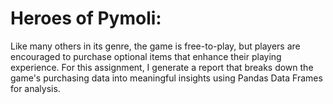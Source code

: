 # Heroes of Pymoli:

Like many others in its genre, the game is free-to-play, but players are encouraged to purchase optional items that enhance their playing experience. For this assignment, I generate a report that breaks down the game's purchasing data into meaningful insights using Pandas Data Frames for analysis.
